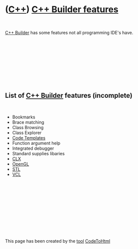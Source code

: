 
 

 

 

 

 

([C++](Cpp.md)) [C++ Builder features](CppBuilderFeatures.md)
===============================================================

 

[C++ Builder](CppBuilder.md) has some features not all programming
IDE's have.

 

 

 

 

 

List of [C++ Builder](CppBuilder.md) features (incomplete)
-----------------------------------------------------------

 

-   Bookmarks
-   Brace matching
-   Class Browsing
-   Class Explorer
-   [Code Templates](CppCodeTemplate.md)
-   Function argument help
-   Integrated debugger
-   Standard supplies libaries
-   [CLX](CppClx.md)
-   [OpenGL](CppOpenGl.md)
-   [STL](CppStl.md)
-   [VCL](CppVcl.md)

 

 

 

 

 

 

This page has been created by the [tool](Tools.md)
[CodeToHtml](ToolCodeToHtml.md)

